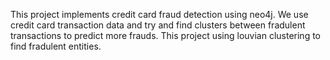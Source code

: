 This project implements credit card fraud detection using neo4j. We use credit card transaction data and try and find clusters between fradulent transactions to predict more frauds.
This project using louvian clustering to find fradulent entities.
